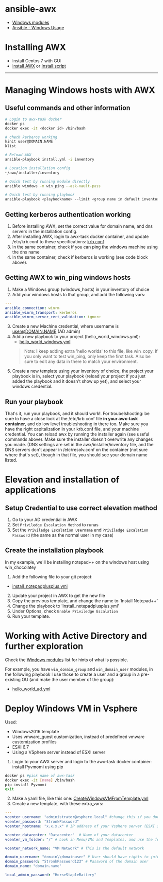 # ansible-awx

- [Windows modules](https://docs.ansible.com/ansible/latest/modules/list_of_windows_modules.html)
- [Ansible - Windows Usage](https://docs.ansible.com/ansible/latest/user_guide/windows_usage.html)

# Installing AWX
- Install Centos 7 with GUI
- [Install AWX](https://www.howtoforge.com/tutorial/how-to-install-ansible-awx-with-docker-on-centos/) or [Install script](https://gist.github.com/dasgoll/7073664f0f7f73f4aa3e7cf8c95a8dbc)

---

# Managing Windows hosts with AWX
## Useful commands and other information
```bash
# Login to awx-task docker
docker ps
docker exec -it <docker id> /bin/bash

# check kerberos working
kinit user@DOMAIN.NAME
klist

# Reload AWX
ansible-playbook install.yml -i inventory

# Location installation config
~/awx/installer/inventory

# Quick test by running module directly
ansible windows -m win_ping --ask-vault-pass

# Quick test by running playbook
ansible-playbook <playbookname> --limit <group name in default inventory> --ask-vault-pass 
```

## Getting kerberos authentication working
1. Before installing AWX, set the correct value for domain name, and dns servers in the installation config.
2. After installing AWX, login to awx-task docker container, and update /etc/krb.conf to these specifications: [krb.conf](https://docs.ansible.com/ansible-tower/latest/html/administration/kerberos_auth.html)
3. In the same container, check if you can ping the windows machine using the dns name
4. In the same container, check if kerberos is working (see code block above).

## Getting AWX to win_ping windows hosts
1. Make a Windows group (windows_hosts) in your inventory of choice
2. Add your windows hosts to that group, and add the following vars:
  ```yaml
  ---
  ansible_connection: winrm
  ansible_winrm_transport: kerberos
  ansible_winrm_server_cert_validation: ignore
  ```
3. Create a new Machine credential, where username is user@DOMAIN.NAME (AD admin)
4. Add a new playbook to your project (hello_world_windows.yml):  
    - [hello_world_windows.yml](https://raw.githubusercontent.com/dwrolvink/ansible-awx/master/hello_world_windows.yml)
    > Note: I keep adding extra 'hello worlds' to this file, like win_copy. If you only want to test win_ping, only keep the first task. Also be sure to edit any data in there to match your environment.
5. Create a new template using your inventory of choice, the project your playbook is in, select your playbook (reload your project if you just added the playbook and it doesn't show up yet), and select your windows credential.

## Run your playbook
That's it, run your playbook, and it should work!. For troubelshooting: be sure to have a close look at the /etc/krb.conf file **in your awx-task container**, and do low level troubleshooting in there too. Make sure you have the right capitalization in your krb.conf file, and your machine credential. You can reload awx by running the installer again (see useful commands above). Make sure the installer doesn't overwrite any changes you made. (DNS settings are set in the awx/installer/inventory file, and the DNS servers don't appear in /etc/resolv.conf on the container (not sure where that's set), though in that file, you should see your domain name listed.

# Elevation and installation of applications
## Setup Credential to use correct elevation method
1. Go to your AD credential in AWX
2. Set `Priviledge Escalation Method` to runas
3. Set the `Priviledge Escalation Username` and `Priviledge Escalation Password` (the same as the normal user in my case)

## Create the installation playbook
In my example, we'll be installing notepad++ on the windows host using win_chocolatey

1. Add the following file to your git project:
  - [install_notepadplusplus.yml](https://raw.githubusercontent.com/dwrolvink/ansible-awx/master/Install_Notepadplusplus.yml)
2. Update your project in AWX to get the new file
3. Copy the previous template, and change the name to 'Install Notepad++'
4. Change the playbook to 'install_notepadplusplus.yml'
5. Under Options, check `Enable Priviledge Escalation`
6. Run your template.

# Working with Active Directory and further exploration
Check the [Windows modules](https://docs.ansible.com/ansible/latest/modules/list_of_windows_modules.html) list for hints of what is possible. 

For example, you have `win_domain_group` and `win_domain_user` modules, in the following playbook I use those to create a user and a group in a pre-existing OU (and make the user member of the group):
- [hello_world_ad.yml](https://github.com/dwrolvink/ansible-awx/blob/master/hello_active_directory.yml)

# Deploy Windows VM in Vsphere
Used:
- Windows2016 template
- Uses vmware_guest customization, instead of predefined vmware customization profiles
- ESXI 6.7
- Using a VSphere server instead of ESXI server

1. Login to your AWX server and login to the awx-task docker container: install Pyvmomi using pip
```bash
docker ps #pick name of awx-task
docker exec -it [name] /bin/bash
pip install Pyvmomi
exit
```

2. Make a yaml file, like this one: [CreateWindowsVMFromTemplate.yml](https://github.com/dwrolvink/ansible-awx/blob/master/CreateWindowsVMFromTemplate.yml)
3. Create a new template, with these extra_vars:
```yml
---
vcenter_username: "administrator@vsphere.local" #change this if you don't use the default
vcenter_password: "StronkPassword"
vcenter_hostname: "x.x.x.x" # IP address of your Vsphere server (ESXI should also work, use different login credentials then)

vcenter_datacenter: "Datacenter"  # Name of your datacenter
vcenter_vm_folder: "/" # Look in Menu/VMs and Templates, and use the folder structure from there (not the datastore)

vcenter_network_name: "VM Network" # This is the default network

domain_username: "domain\\domainuser" # User should have rights to join servers
domain_password: "StronkPassword123" # Password of the domain user
domain_name: "domain.name"

local_admin_password: "HorseStapleBattery"
```


